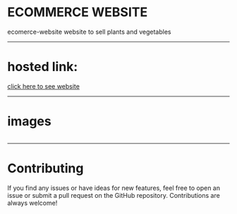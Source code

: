 # ECOMMERCE WEBSITE
ecomerce-website website to sell plants and vegetables
<hr>
<h1>hosted link:</h1>
<a href="https://growcartnaturalplantsshop.on.drv.tw/project/vaithiyanathan.html">click here to see website</a>
<hr>
<h1>images</h1>
<img src="">
<hr>
<h1>Contributing</h1>
<p>If you find any issues or have ideas for new features, feel free to open an issue or submit a pull request on the GitHub repository. Contributions are always welcome!</p>

